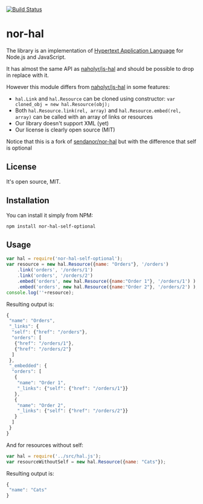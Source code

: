 [![Build Status](https://secure.travis-ci.org/cmanzana/nor-hal.png?branch=master)](http://travis-ci.org/cmanzana/nor-hal)

nor-hal
=======

The library is an implementation of [Hypertext Application Language](http://stateless.co/hal_specification.html) for Node.js and JavaScript.

It has almost the same API as [naholyr/js-hal](https://npmjs.org/package/hal) and should be possible to drop in replace with it.

However this module differs from [naholyr/js-hal](https://npmjs.org/package/hal) in some features:

 * `hal.Link` and `hal.Resource` can be cloned using constructor: `var cloned_obj = new hal.Resource(obj);`
 * Both `hal.Resource.link(rel, array)` and `hal.Resource.embed(rel, array)` can be called with an array of links or resources
 * Our library doesn't support XML (yet)
 * Our license is clearly open source (MIT)

Notice that this is a fork of [sendanor/nor-hal](https://github.com/sendanor/nor-hal) but with the difference that self is optional


License
-------

It's open source, MIT.

Installation
------------

You can install it simply from NPM:

	npm install nor-hal-self-optional

Usage
-----

```javascript
var hal = require('nor-hal-self-optional');
var resource = new hal.Resource({name: "Orders"}, '/orders')
	.link('orders', '/orders/1')
	.link('orders', '/orders/2')
	.embed('orders', new hal.Resource({name:"Order 1"}, '/orders/1') )
	.embed('orders', new hal.Resource({name:"Order 2"}, '/orders/2') );
console.log(''+resource);
```

Resulting output is:

```javascript
{
 "name": "Orders",
 "_links": {
  "self": {"href": "/orders"},
  "orders": [
   {"href": "/orders/1"},
   {"href": "/orders/2"}
  ]
 },
 "_embedded": {
  "orders": [
   {
    "name": "Order 1",
    "_links": {"self": {"href": "/orders/1"}}
   },
   {
    "name": "Order 2",
    "_links": {"self": {"href": "/orders/2"}}
   }
  ]
 }
}
```

And for resources without self:
```javascript
var hal = require('../src/hal.js');
var resourceWithoutSelf = new hal.Resource({name: "Cats"});
```

Resulting output is:

```javascript
{
 "name": "Cats"
}
```

